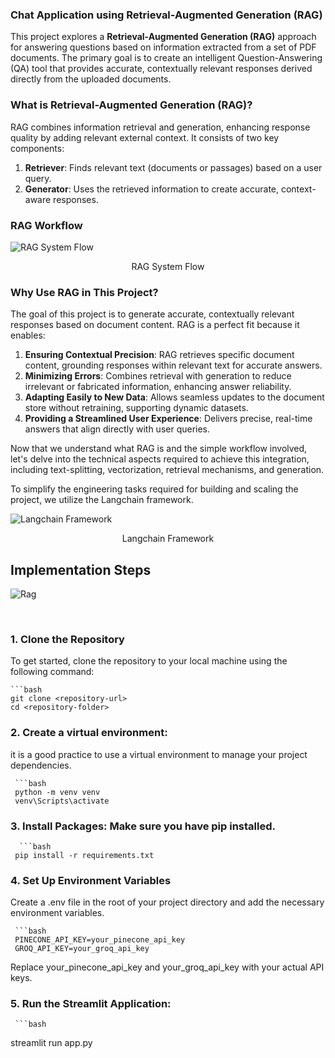 

### Chat Application using Retrieval-Augmented Generation (RAG)

This project explores a **Retrieval-Augmented Generation (RAG)** approach for answering questions based on information extracted from a set of PDF documents. The primary goal is to create an intelligent Question-Answering (QA) tool that provides accurate, contextually relevant responses derived directly from the uploaded documents.

### What is Retrieval-Augmented Generation (RAG)?

RAG combines information retrieval and generation, enhancing response quality by adding relevant external context. It consists of two key components:

1. **Retriever**: Finds relevant text (documents or passages) based on a user query.
2. **Generator**: Uses the retrieved information to create accurate, context-aware responses.


### RAG Workflow
![RAG System Flow](https://github.com/user-attachments/assets/d549a555-af8f-4371-a62f-6ac7733452f9)

<div style="text-align: center;">
    RAG System Flow
</div>


### Why Use RAG in This Project?

The goal of this project is to generate accurate, contextually relevant responses based on document content. RAG is a perfect fit because it enables:

1. **Ensuring Contextual Precision**: RAG retrieves specific document content, grounding responses within relevant text for accurate answers.
2. **Minimizing Errors**: Combines retrieval with generation to reduce irrelevant or fabricated information, enhancing answer reliability.
3. **Adapting Easily to New Data**: Allows seamless updates to the document store without retraining, supporting dynamic datasets.
4. **Providing a Streamlined User Experience**: Delivers precise, real-time answers that align directly with user queries.

Now that we understand what RAG is and the simple workflow involved, let's delve into the technical aspects required to achieve this integration, including text-splitting, vectorization, retrieval mechanisms, and generation.

To simplify the engineering tasks required for building and scaling the project, we utilize the Langchain framework.

![Langchain Framework](https://github.com/user-attachments/assets/32f3bf35-7134-4d42-844c-c49de701c6f7)

<div style="text-align: center;">
    Langchain Framework
</div>

## Implementation Steps

![Rag](https://github.com/user-attachments/assets/482dd56e-c1c6-4609-aebe-b2331eacda5b)

<br><be>



 ### 1. Clone the Repository

To get started, clone the repository to your local machine using the following command:
    
    ```bash
    git clone <repository-url>
    cd <repository-folder>
    
 ### 2. Create a virtual environment:
 it is a good practice to use a virtual environment to manage your project dependencies.
    
     ```bash
     python -m venv venv
     venv\Scripts\activate

 ### 3. Install Packages: Make sure you have pip installed.
      ```bash
     pip install -r requirements.txt
 ### 4. Set Up Environment Variables
Create a .env file in the root of your project directory and add the necessary environment variables.
    
     ```bash
     PINECONE_API_KEY=your_pinecone_api_key
     GROQ_API_KEY=your_groq_api_key
     
Replace your_pinecone_api_key and your_groq_api_key with your actual API keys.

 ### 5. Run the Streamlit Application:
     ```bash
 streamlit run app.py
 
